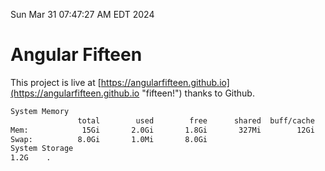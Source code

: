 Sun Mar 31 07:47:27 AM EDT 2024

# Angular Fifteen


This project is live at [https://angularfifteen.github.io](https://angularfifteen.github.io "fifteen!") thanks to Github.

```bash
System Memory
               total        used        free      shared  buff/cache   available
Mem:            15Gi       2.0Gi       1.8Gi       327Mi        12Gi        13Gi
Swap:          8.0Gi       1.0Mi       8.0Gi
System Storage
1.2G	.
```
```bash
